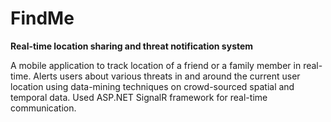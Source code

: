 # FindMe
<b>Real-time location sharing and threat notification system</b>

A mobile application to track location of a friend or a family member in real-time. Alerts users about various threats in and
around the current user location using data-mining techniques on crowd-sourced spatial and temporal data. Used ASP.NET
SignalR framework for real-time communication.
